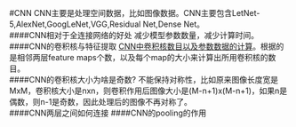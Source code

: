 #CNN
CNN主要是处理空间数据，比如图像数据。CNN主要包含LetNet-5,AlexNet,GoogLeNet,VGG,Residual Net,Dense Net。  
####CNN相对于全连接网络的好处
减少模型参数数量，减少计算时间。  
####CNN的卷积核与特征提取
[CNN中卷积核数目以及参数数据的计算](https://blog.csdn.net/yanzi6969/article/details/78019683)。根据的是相邻两层feature maps个数，以及每个map的大小来计算出所用卷积核的数目。  
####CNN的卷积核大小为啥是奇数?
不能保持对称性，比如原来图像长度宽是MxM，卷积核大小是nxn，则卷积作用后图像大小是(M-n+1)x(M-n+1)，如果n是偶数，则n-1是奇数，因此处理后的图像不再对称了。  
####CNN两层之间如何连接
####CNN的pooling的作用
